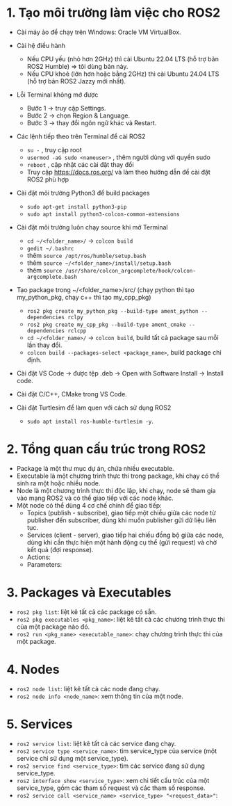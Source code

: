 # 1. Tạo môi trường làm việc cho ROS2
- Cài máy ảo để chạy trên Windows: Oracle VM VirtualBox.
- Cài hệ điều hành
	+ Nếu CPU yếu (nhỏ hơn 2GHz) thì cài Ubuntu 22.04 LTS (hỗ trợ bản ROS2 Humble) => tôi dùng bản này.
	+ Nếu CPU khoẻ (lớn hơn hoặc bằng 2GHz) thì cài Ubuntu 24.04 LTS (hỗ trợ bản ROS2 Jazzy mới nhất).
- Lỗi Terminal không mở được
	+ Bước 1 -> truy cập Settings.
	+ Bước 2 -> chọn Region & Language.
	+ Bước 3 -> thay đổi ngôn ngữ khác và Restart.

- Các lệnh tiếp theo trên Terminal để cài ROS2
	+ `su -` , truy cập root
	+ `usermod -aG sudo <nameuser>` , thêm người dùng với quyền sudo
	+ `reboot` , cập nhật các cài đặt thay đổi
	+ Truy cập https://docs.ros.org/ và làm theo hướng dẫn để cài đặt ROS2 phù hợp

- Cài đặt môi trường Python3 để build packages
	+ `sudo apt-get install python3-pip`
	+ `sudo apt install python3-colcon-common-extensions`

- Cài đặt môi trường luôn chạy source khi mở Terminal
	+ `cd ~/<folder_name>/` -> `colcon build`
	+ `gedit ~/.bashrc`
	+ thêm `source /opt/ros/humble/setup.bash`
	+ thêm `source ~/<folder_name>/install/setup.bash`
	+ thêm `source /usr/share/colcon_argcomplete/hook/colcon-argcomplete.bash`

- Tạo package trong ~/<folder_name>/src/ (chạy python thì tạo my_python_pkg, chạy c++ thì tạo my_cpp_pkg)
	+ `ros2 pkg create my_python_pkg --build-type ament_python --dependencies rclpy`
	+ `ros2 pkg create my_cpp_pkg --build-type ament_cmake --dependencies rclcpp`
	+ `cd ~/<folder_name>/` -> `colcon build`, build tất cả package sau mỗi lần thay đổi.
	+ `colcon build --packages-select <package_name>`, build package chỉ định.

- Cài đặt VS Code -> được tệp .deb -> Open with Software Install -> Install code.
- Cài đặt C/C++, CMake trong VS Code.
- Cài đặt Turtlesim để làm quen với cách sử dụng ROS2
	+ `sudo apt install ros-humble-turtlesim -y`.

# 2. Tổng quan cấu trúc trong ROS2
- Package là một thư mục dự án, chứa nhiều executable.
- Executable là một chương trình thực thi trong package, khi chạy có thể sinh ra một hoặc nhiều node.
- Node là một chương trình thực thi độc lập, khi chạy, node sẽ tham gia vào mạng ROS2 và có thể giao tiếp với các node khác.
- Một node có thể dùng 4 cơ chế chính để giao tiếp:
  + Topics (publish - subscribe), giao tiếp một chiều giữa các node từ publisher đến subscriber, dùng khi muốn publisher gửi dữ liệu liên tục.
  + Services (client - server), giao tiếp hai chiều đồng bộ giữa các node, dùng khi cần thực hiện một hành động cụ thể (gửi request) và chờ kết quả (đợi response).
  + Actions:
  + Parameters:

# 3. Packages và Executables
- `ros2 pkg list`: liệt kê tất cả các package có sẵn.
- `ros2 pkg executables <pkg_name>`: liệt kê tất cả các chương trình thực thi của một package nào đó.
- `ros2 run <pkg_name> <executable_name>`: chạy chương trình thực thi của một package.
  
# 4. Nodes
- `ros2 node list`: liệt kê tất cả các node đang chạy.
- `ros2 node info <node_name>`: xem thông tin của một node.

# 5. Services
- `ros2 service list`: liệt kê tất cả các service đang chạy.
- `ros2 service type <service_name>`: tìm service_type của service (một service chỉ sử dụng một service_type).
- `ros2 service find <service_type>`: tìm các service đang sử dụng service_type.
- `ros2 interface show <service_type>`: xem chi tiết cấu trúc của một service_type, gồm các tham số request và các tham số response.
- `ros2 service call <service_name> <service_type> "<request_data>"`:
